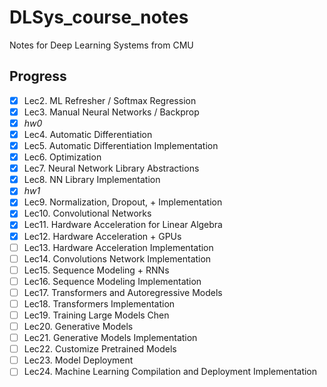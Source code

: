 # DLSys_course_notes
Notes for Deep Learning Systems from CMU


## Progress
- [x] Lec2. ML Refresher / Softmax Regression
- [x] Lec3. Manual Neural Networks / Backprop
- [x] *hw0*
- [x] Lec4. Automatic Differentiation
- [x] Lec5. Automatic Differentiation Implementation
- [x] Lec6. Optimization
- [x] Lec7. Neural Network Library Abstractions
- [x] Lec8. NN Library Implementation
- [x] *hw1*
- [x] Lec9. Normalization, Dropout, + Implementation
- [x] Lec10. Convolutional Networks
- [x] Lec11. Hardware Acceleration for Linear Algebra
- [x] Lec12. Hardware Acceleration + GPUs
- [ ] Lec13. Hardware Acceleration Implementation
- [ ] Lec14. Convolutions Network Implementation 	 	 
- [ ] Lec15. Sequence Modeling + RNNs
- [ ] Lec16. Sequence Modeling Implementation
- [ ] Lec17. Transformers and Autoregressive Models
- [ ] Lec18. Transformers Implementation 	 	 
- [ ] Lec19. Training Large Models	Chen
- [ ] Lec20. Generative Models
- [ ] Lec21. Generative Models Implementation
- [ ] Lec22. Customize Pretrained Models	 	 
- [ ] Lec23. Model Deployment
- [ ] Lec24. Machine Learning Compilation and Deployment Implementation
